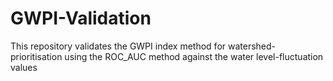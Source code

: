# GWPI-Validation
This repository validates the GWPI index method for watershed-prioritisation using the ROC_AUC method against the water level-fluctuation values
